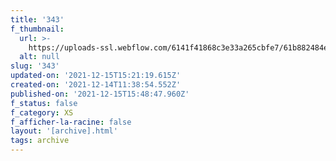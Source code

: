 ```yaml
---
title: '343'
f_thumbnail:
  url: >-
    https://uploads-ssl.webflow.com/6141f41868c3e33a265cbfe7/61b882484e91a40ea298ed92_343.jpg
  alt: null
slug: '343'
updated-on: '2021-12-15T15:21:19.615Z'
created-on: '2021-12-14T11:38:54.552Z'
published-on: '2021-12-15T15:48:47.960Z'
f_status: false
f_category: XS
f_afficher-la-racine: false
layout: '[archive].html'
tags: archive
---
```



